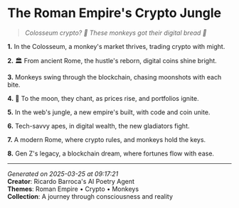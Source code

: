 # The Roman Empire's Crypto Jungle

> *Colosseum crypto? 🚀 These monkeys got their digital bread 🦍*

**1.** In the Colosseum, a monkey's market thrives, trading crypto with might.


**2.** 🏛️ From ancient Rome, the hustle's reborn, digital coins shine bright.


**3.** Monkeys swing through the blockchain, chasing moonshots with each bite.


**4.** 🚀 To the moon, they chant, as prices rise, and portfolios ignite.


**5.** In the web's jungle, a new empire's built, with code and coin unite.


**6.** Tech-savvy apes, in digital wealth, the new gladiators fight.


**7.** A modern Rome, where crypto rules, and monkeys hold the keys.


**8.** Gen Z's legacy, a blockchain dream, where fortunes flow with ease.



---

*Generated on 2025-03-25 at 09:17:21*  
**Creator**: Ricardo Barroca's AI Poetry Agent  
**Themes**: Roman Empire • Crypto • Monkeys  
**Collection**: A journey through consciousness and reality